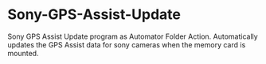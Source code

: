 Sony-GPS-Assist-Update
======================

Sony GPS Assist Update program as Automator Folder Action.  Automatically updates the GPS Assist data for sony cameras 
when the memory card is mounted.

